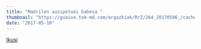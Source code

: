 ```yaml
---
title: "Madrilen auzipetuei babesa "
thumbnail: "https://guaixe.tok-md.com/argazkiak/RrZ/264_20170506_/cache/IMG_20170506_203536003_HDR_content.jpg"
date: "2017-05-10"
---
```

[Ikusi](https://guaixe.eus/altsasu/1494440565845-madrilen-auzipetuei-babesa)
